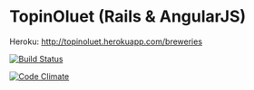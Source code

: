 TopinOluet (Rails & AngularJS)
=======

Heroku: http://topinoluet.herokuapp.com/breweries

[![Build Status](https://travis-ci.org/topisark/TopinOluet.png?branch=master)](https://travis-ci.org/topisark/Ratebeer)

[![Code Climate](https://codeclimate.com/github/topisark/Ratebeer.png)](https://codeclimate.com/github/topisark/Ratebeer)
